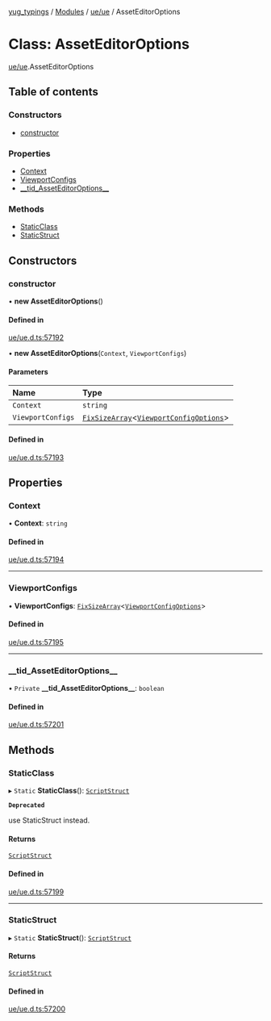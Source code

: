 [yug_typings](../README.md) / [Modules](../modules.md) / [ue/ue](../modules/ue_ue.md) / AssetEditorOptions

# Class: AssetEditorOptions

[ue/ue](../modules/ue_ue.md).AssetEditorOptions

## Table of contents

### Constructors

- [constructor](ue_ue.AssetEditorOptions.md#constructor)

### Properties

- [Context](ue_ue.AssetEditorOptions.md#context)
- [ViewportConfigs](ue_ue.AssetEditorOptions.md#viewportconfigs)
- [\_\_tid\_AssetEditorOptions\_\_](ue_ue.AssetEditorOptions.md#__tid_asseteditoroptions__)

### Methods

- [StaticClass](ue_ue.AssetEditorOptions.md#staticclass)
- [StaticStruct](ue_ue.AssetEditorOptions.md#staticstruct)

## Constructors

### constructor

• **new AssetEditorOptions**()

#### Defined in

[ue/ue.d.ts:57192](https://github.com/YugMetaverse/yug_typings/blob/b7d9b19/ue/ue.d.ts#L57192)

• **new AssetEditorOptions**(`Context`, `ViewportConfigs`)

#### Parameters

| Name | Type |
| :------ | :------ |
| `Context` | `string` |
| `ViewportConfigs` | [`FixSizeArray`](../interfaces/ue_puerts.FixSizeArray.md)<[`ViewportConfigOptions`](ue_ue.ViewportConfigOptions.md)\> |

#### Defined in

[ue/ue.d.ts:57193](https://github.com/YugMetaverse/yug_typings/blob/b7d9b19/ue/ue.d.ts#L57193)

## Properties

### Context

• **Context**: `string`

#### Defined in

[ue/ue.d.ts:57194](https://github.com/YugMetaverse/yug_typings/blob/b7d9b19/ue/ue.d.ts#L57194)

___

### ViewportConfigs

• **ViewportConfigs**: [`FixSizeArray`](../interfaces/ue_puerts.FixSizeArray.md)<[`ViewportConfigOptions`](ue_ue.ViewportConfigOptions.md)\>

#### Defined in

[ue/ue.d.ts:57195](https://github.com/YugMetaverse/yug_typings/blob/b7d9b19/ue/ue.d.ts#L57195)

___

### \_\_tid\_AssetEditorOptions\_\_

• `Private` **\_\_tid\_AssetEditorOptions\_\_**: `boolean`

#### Defined in

[ue/ue.d.ts:57201](https://github.com/YugMetaverse/yug_typings/blob/b7d9b19/ue/ue.d.ts#L57201)

## Methods

### StaticClass

▸ `Static` **StaticClass**(): [`ScriptStruct`](ue_ue.ScriptStruct.md)

**`Deprecated`**

use StaticStruct instead.

#### Returns

[`ScriptStruct`](ue_ue.ScriptStruct.md)

#### Defined in

[ue/ue.d.ts:57199](https://github.com/YugMetaverse/yug_typings/blob/b7d9b19/ue/ue.d.ts#L57199)

___

### StaticStruct

▸ `Static` **StaticStruct**(): [`ScriptStruct`](ue_ue.ScriptStruct.md)

#### Returns

[`ScriptStruct`](ue_ue.ScriptStruct.md)

#### Defined in

[ue/ue.d.ts:57200](https://github.com/YugMetaverse/yug_typings/blob/b7d9b19/ue/ue.d.ts#L57200)
